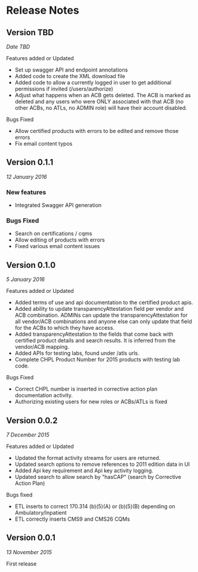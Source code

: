 # Release Notes

## Version TBD
_Date TBD_

Features added or Updated
* Set up swagger API and endpoint annotations
* Added code to create the XML download file
* Added code to allow a currently logged in user to get additional permissions if invited (/users/authorize)
* Adjust what happens when an ACB gets deleted. The ACB is marked as deleted and any users who were ONLY associated with that ACB (no other ACBs, no ATLs, no ADMIN role) will have their account disabled.

Bugs Fixed
* Allow certified products with errors to be edited and remove those errors
* Fix email content typos

## Version 0.1.1
_12 January 2016_

### New features
* Integrated Swagger API generation

### Bugs Fixed
* Search on certifications / cqms
* Allow editing of products with errors
* Fixed various email content issues

## Version 0.1.0
_5 January 2016_

Features added or Updated
* Added terms of use and api documentation to the certified product apis.
* Added ability to update transparencyAttestation field per vendor and ACB combination. ADMINs can update the transparencyAttestation for all vendor/ACB combinations and anyone else can only update that field for the ACBs to which they have access.
* Added transparencyAttestation to the fields that come back with certified product details and search results. It is inferred from the vendor/ACB mapping.
* Added APIs for testing labs, found under /atls urls. 
* Complete CHPL Product Number for 2015 products with testing lab code.

Bugs Fixed
* Correct CHPL number is inserted in corrective action plan documentation activity.
* Authorizing existing users for new roles or ACBs/ATLs is fixed 

## Version 0.0.2
_7 December 2015_

Features added or Updated
* Updated the format activity streams for users are returned.
* Updated search options to remove references to 2011 edition data in UI
* Added Api key requirement and Api key activity logging.
* Updated search to allow search by "hasCAP" (search by Corrective Action Plan)

Bugs fixed
* ETL inserts to correct 170.314 (b)(5)(A) or (b)(5)(B) depending on Ambulatory/Inpatient
* ETL correctly inserts CMS9 and CMS26 CQMs

## Version 0.0.1
_13 November 2015_

First release
